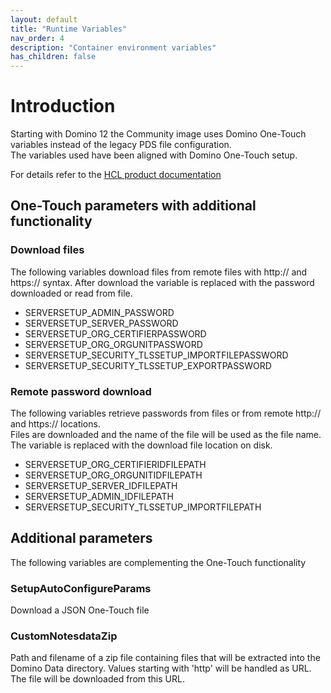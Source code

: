 ```yaml
---
layout: default
title: "Runtime Variables"
nav_order: 4
description: "Container environment variables"
has_children: false
---
```


# Introduction

Starting with Domino 12 the Community image uses Domino One-Touch variables instead of the legacy PDS file configuration.  
The variables used have been aligned with Domino One-Touch setup.

For details refer to the [HCL product documentation](https://help.hcltechsw.com/domino/12.0.0/admin/inst_onetouch.html)


## One-Touch parameters with additional functionality


### Download files

The following variables download files from remote files with http:// and https:// syntax.
After download the variable is replaced with the password downloaded or read from file.

- SERVERSETUP_ADMIN_PASSWORD
- SERVERSETUP_SERVER_PASSWORD
- SERVERSETUP_ORG_CERTIFIERPASSWORD
- SERVERSETUP_ORG_ORGUNITPASSWORD
- SERVERSETUP_SECURITY_TLSSETUP_IMPORTFILEPASSWORD
- SERVERSETUP_SECURITY_TLSSETUP_EXPORTPASSWORD


### Remote password download

The following variables retrieve passwords from files or from remote http:// and https:// locations.  
Files are downloaded and the name of the file will be used as the file name.  
The variable is replaced with the download file location on disk.


- SERVERSETUP_ORG_CERTIFIERIDFILEPATH
- SERVERSETUP_ORG_ORGUNITIDFILEPATH
- SERVERSETUP_SERVER_IDFILEPATH
- SERVERSETUP_ADMIN_IDFILEPATH
- SERVERSETUP_SECURITY_TLSSETUP_IMPORTFILEPATH

## Additional parameters

The following variables are complementing the One-Touch functionality

### SetupAutoConfigureParams

Download a JSON One-Touch file

### CustomNotesdataZip

Path and filename of a zip file containing files that will be extracted into the Domino Data directory.
Values starting with 'http' will be handled as URL. The file will be downloaded from this URL.

